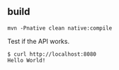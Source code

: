 
# 



## build 

```shell
mvn -Pnative clean native:compile
```

Test if the API works.

```shell
$ curl http://localhost:8080
Hello World!
```